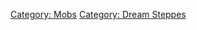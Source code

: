 [Category: Mobs](Category:_Mobs "wikilink") [Category: Dream
Steppes](Category:_Dream_Steppes "wikilink")
